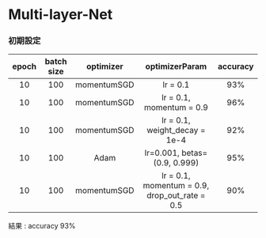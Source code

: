 # Multi-layer-Net

### 初期設定

| epoch | batch size | optimizer | optimizerParam | accuracy |
|:-----------:|:------------:|:------------:|:-------:|:--------:|
| 10 | 100 | momentumSGD | lr = 0.1  | 93% |
| 10 | 100 | momentumSGD | lr = 0.1, momentum = 0.9 | 96% |
| 10 | 100 | momentumSGD | lr = 0.1, weight_decay = 1e-4 | 92% |
| 10 | 100 | Adam | lr=0.001, betas=(0.9, 0.999) | 95% |
| 10 | 100 | momentumSGD | lr = 0.1, momentum = 0.9, drop_out_rate = 0.5 | 90% |

結果 : accuracy 93%

